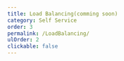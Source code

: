 ```yaml
---
title: Load Balancing(comming soon)
category: Self Service
order: 3
permalink: /LoadBalancing/
ulOrder: 2
clickable: false
---
```


